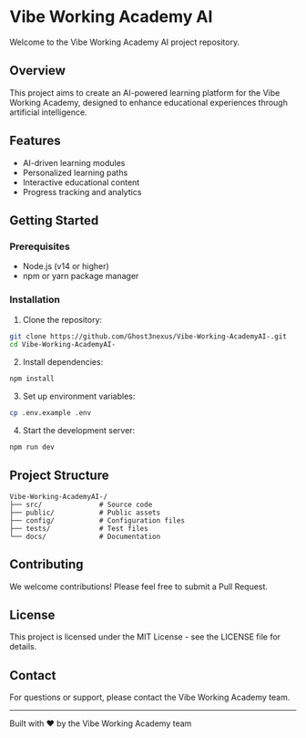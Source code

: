 # Vibe Working Academy AI

Welcome to the Vibe Working Academy AI project repository.

## Overview

This project aims to create an AI-powered learning platform for the Vibe Working Academy, designed to enhance educational experiences through artificial intelligence.

## Features

- AI-driven learning modules
- Personalized learning paths
- Interactive educational content
- Progress tracking and analytics

## Getting Started

### Prerequisites

- Node.js (v14 or higher)
- npm or yarn package manager

### Installation

1. Clone the repository:
```bash
git clone https://github.com/Ghost3nexus/Vibe-Working-AcademyAI-.git
cd Vibe-Working-AcademyAI-
```

2. Install dependencies:
```bash
npm install
```

3. Set up environment variables:
```bash
cp .env.example .env
```

4. Start the development server:
```bash
npm run dev
```

## Project Structure

```
Vibe-Working-AcademyAI-/
├── src/              # Source code
├── public/           # Public assets
├── config/           # Configuration files
├── tests/            # Test files
└── docs/             # Documentation
```

## Contributing

We welcome contributions! Please feel free to submit a Pull Request.

## License

This project is licensed under the MIT License - see the LICENSE file for details.

## Contact

For questions or support, please contact the Vibe Working Academy team.

---

Built with ❤️ by the Vibe Working Academy team